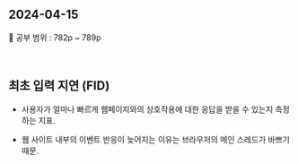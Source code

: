 ## 2024-04-15

📖 공부 범위 : 782p ~ 789p

<br/>

## 최초 입력 지연 (FID)

- 사용자가 얼마나 빠르게 웹페이지와의 상호작용에 대한 응답을 받을 수 있는지 측정하는 지표.

* 웹 사이트 내부의 이벤트 반응이 늦어지는 이유는 브라우저의 메인 스레드가 바쁘기 때문.
